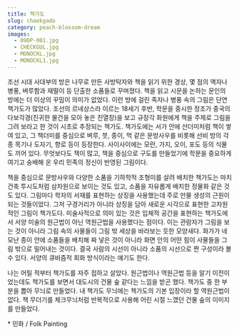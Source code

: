 ```yaml
---
title: 책가도
slug: chaekgado
category: peach-blossom-dream
images:
  - 09DP-001.jpg
  - CHECKGUL.jpg
  - MONOCKL.jpg
  - MONOCKL1.jpg
---
```


조선 시대 사대부의 방은 나무로 만든 사방탁자와 책을 읽기 위한 경상, 몇 점의 액자나 병풍, 벼루함과 재떨이 등 단출한 소품들로 꾸며졌다. 책을 읽고 시문을 논하는 문인의 방에는 더 이상의 꾸밈이 의미가 없었다. 이런 방에 걸린 족자나 병풍 속의 그림은 단연 책가도가 많았다. 조선의 르네상스라 이르는 18세기 후반, 학문을 중시한 정조가 중국의 다보각경(진귀한 물건을 모아 놓은 진열장)을 보고 규장각 화원에게 책을 주제로 그림을 그려 보라고 한 것이 시초로 추정되는 책가도. 책가도에는 서가 안에 산더미처럼 책이 쌓여 있고, 그 책더미를 중심으로 벼루, 붓, 종이, 먹 같은 문방사우를 비롯해 선비 방의 각종 목기나 도자기, 향로 등이 등장한다. 사이사이에는 모란, 가지, 오이, 포도 등의 식물도 끼어 있다. 무엇보다도 책이 많고, 책을 중심으로 구도를 만들었기에 학문을 중요하게 여기고 숭배해 온 우리 민족의 정신이 반영된 그림이다.

책을 중심으로 문방사우와 다양한 소품을 기하학적 조형미를 살려 배치한 책가도는 마치 건축 투시도처럼 삼차원으로 보이는 것도 있고, 소품을 자유롭게 배치한 정물화 같은 것도 있다. 그림마다 학자의 서재를 표현하는 상징을 사용했는데 주로 만물 생성의 근원이 되는 것들이었다. 그저 구경거리가 아니라 상징을 담아 새로운 시각으로 표현한 고차원적인 그림이 책가도다. 미술사적으로 의미 있는 것은 입체적 공간을 표현하는 책가도에서 서양 미술의 원근법이 아닌 역원근법을 사용했다는 점이다. 이는 관람자가 그림을 보는 것이 아니라 그림 속의 사물들이 그림 밖 세상을 바라보는 듯한 모양새다. 화가가 네모난 종이 안에 소품들을 배치해 짜 넣은 것이 아니라 화면 안의 어떤 힘이 사물들을 그림 밖으로 밀어내는 것이다. 결국 사람의 시선이 아니라 소품의 시선으로 짠 구성이라 볼 수 있다. 서양의 큐비즘적 회화 방식이라는 얘기도 한다.

나는 어릴 적부터 책가도를 자주 접하고 살았다. 원근법이나 역원근법 등을 알기 이전이었는데도 책가도를 보면서 대도시의 건물 숲 같다는 느낌을 받곤 했다. 책가도 중 한 부분을 뽑아 무늬로 만들었다. 내 책가도 무늬에는 책가도의 기본 입장이라 할 역원근법이 없다. 책 무더기를 체크무늬처럼 반복적으로 사용해 어린 시절 느꼈던 건물 숲의 이미지를 만들었다.

&#x2A; 민화 / Folk Painting
